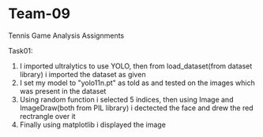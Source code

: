 # Team-09
Tennis Game Analysis Assignments

Task01:
1) I imported ultralytics to use YOLO, then from load_dataset(from dataset library) i imported the dataset as given
2) I set my model to "yolo11n.pt" as told as and tested on the images which was present in the dataset
3) Using random function i selected 5 indices, then using Image and ImageDraw(both from PIL library) i dectected the face and drew the red rectrangle over it
4) Finally using matplotlib i displayed the image
